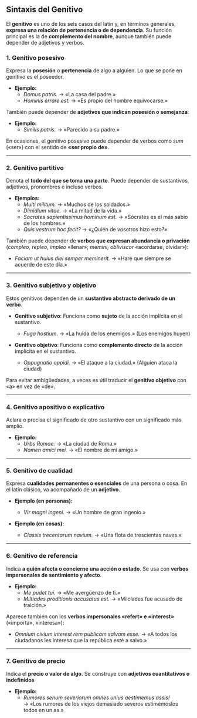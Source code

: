 ## **Sintaxis del Genitivo**

El **genitivo** es uno de los seis casos del latín y, en términos generales, **expresa una relación de pertenencia o de dependencia**. Su función principal es la de **complemento del nombre**, aunque también puede depender de adjetivos y verbos.

### **1. Genitivo posesivo**
Expresa la **posesión** o **pertenencia** de algo a alguien. Lo que se pone en genitivo es el poseedor.

- **Ejemplo:**  
  - *Domus patris.* → «La casa del padre.»
  - *Hominis errare est.* → «Es propio del hombre equivocarse.»

También puede depender de **adjetivos que indican posesión o semejanza**:

- **Ejemplo:**  
  - *Similis patris.* → «Parecido a su padre.»

En ocasiones, el genitivo posesivo puede depender de verbos como *sum* («ser») con el sentido de **«ser propio de»**.

---

### **2. Genitivo partitivo**
Denota el **todo del que se toma una parte**. Puede depender de sustantivos, adjetivos, pronombres e incluso verbos.

- **Ejemplos:**  
  - *Multi militum.* → «Muchos de los soldados.»  
  - *Dimidium vitae.* → «La mitad de la vida.»  
  - *Socrates sapientissimus hominum est.* → «Sócrates es el más sabio de los hombres.»  
  - *Quis vestrum hoc fecit?* → «¿Quién de vosotros hizo esto?»  

También puede depender de **verbos que expresan abundancia o privación** (*compleo, repleo, impleo* «llenar»; *memini, obliviscor* «acordarse, olvidar»):

- *Faciam ut huius diei semper meminerit.* → «Haré que siempre se acuerde de este día.»

---

### **3. Genitivo subjetivo y objetivo**
Estos genitivos dependen de un **sustantivo abstracto derivado de un verbo**.

- **Genitivo subjetivo**: Funciona como **sujeto** de la acción implícita en el sustantivo.  
  - *Fuga hostium.* → «La huida de los enemigos.» (Los enemigos huyen)

- **Genitivo objetivo**: Funciona como **complemento directo** de la acción implícita en el sustantivo.  
  - *Oppugnatio oppidi.* → «El ataque a la ciudad.» (Alguien ataca la ciudad)

Para evitar ambigüedades, a veces es útil traducir el **genitivo objetivo** con «a» en vez de «de».

---

### **4. Genitivo apositivo o explicativo**
Aclara o precisa el significado de otro sustantivo con un significado más amplio.

- **Ejemplo:**  
  - *Urbs Romae.* → «La ciudad de Roma.»  
  - *Nomen amici mei.* → «El nombre de mi amigo.»

---

### **5. Genitivo de cualidad**
Expresa **cualidades permanentes o esenciales** de una persona o cosa. En el latín clásico, va acompañado de un **adjetivo**.

- **Ejemplo (en personas):**  
  - *Vir magni ingeni.* → «Un hombre de gran ingenio.»

- **Ejemplo (en cosas):**  
  - *Classis trecentarum navium.* → «Una flota de trescientas naves.»

---

### **6. Genitivo de referencia**
Indica **a quién afecta o concierne una acción o estado**. Se usa con **verbos impersonales de sentimiento y afecto**.

- **Ejemplo:**  
  - *Me pudet tui.* → «Me avergüenzo de ti.»  
  - *Miltiades proditionis accusatus est.* → «Milcíades fue acusado de traición.»

Aparece también con los **verbos impersonales «refert» e «interest»** («importa», «interesa»):

- *Omnium civium interest rem publicam salvam esse.* → «A todos los ciudadanos les interesa que la república esté a salvo.»

---

### **7. Genitivo de precio**
Indica el **precio o valor de algo**. Se construye con **adjetivos cuantitativos o indefinidos**
- **Ejemplo:**  
  - *Rumores senum severiorum omnes unius aestimemus assis!*  
    → «Los rumores de los viejos demasiado severos estimémoslos todos en un as.»